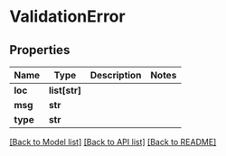 # ValidationError

## Properties
Name | Type | Description | Notes
------------ | ------------- | ------------- | -------------
**loc** | **list[str]** |  | 
**msg** | **str** |  | 
**type** | **str** |  | 

[[Back to Model list]](../README.md#documentation-for-models) [[Back to API list]](../README.md#documentation-for-api-endpoints) [[Back to README]](../README.md)

